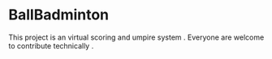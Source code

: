 # BallBadminton
This project is an virtual scoring and umpire system . Everyone are welcome to contribute technically . 
